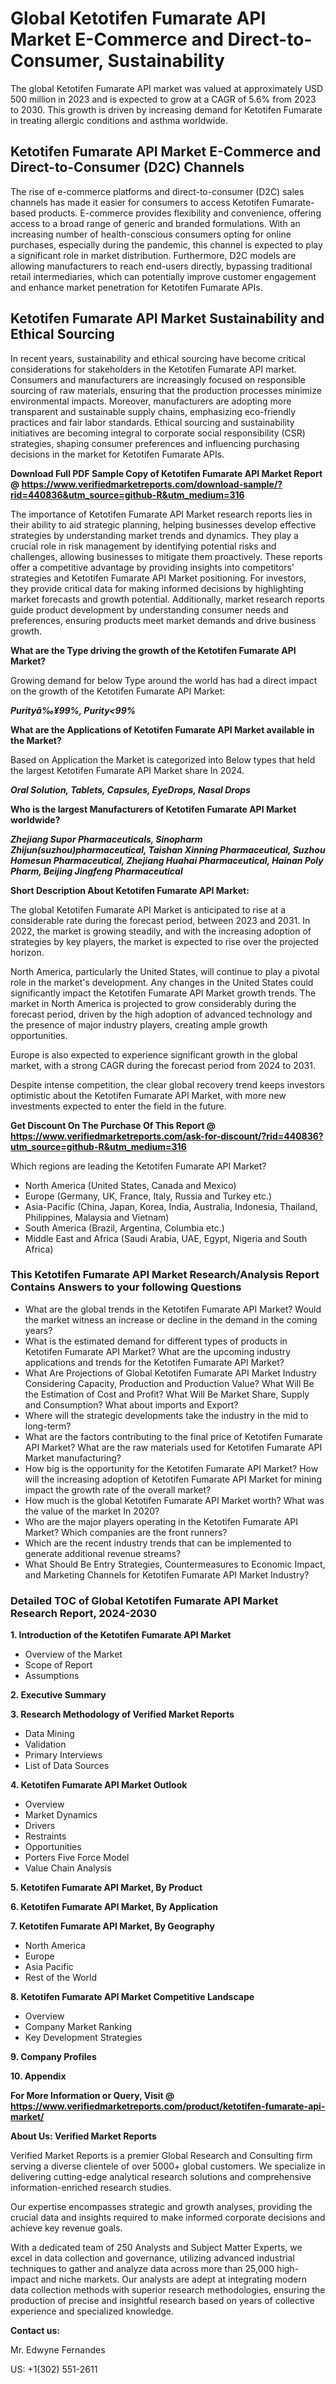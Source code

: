 <h1>Global Ketotifen Fumarate API Market E-Commerce and Direct-to-Consumer, Sustainability</h1><p class=""><p>The global Ketotifen Fumarate API market was valued at approximately USD 500 million in 2023 and is expected to grow at a CAGR of 5.6% from 2023 to 2030. This growth is driven by increasing demand for Ketotifen Fumarate in treating allergic conditions and asthma worldwide.</p><h2>Ketotifen Fumarate API Market E-Commerce and Direct-to-Consumer (D2C) Channels</h2><p>The rise of e-commerce platforms and direct-to-consumer (D2C) sales channels has made it easier for consumers to access Ketotifen Fumarate-based products. E-commerce provides flexibility and convenience, offering access to a broad range of generic and branded formulations. With an increasing number of health-conscious consumers opting for online purchases, especially during the pandemic, this channel is expected to play a significant role in market distribution. Furthermore, D2C models are allowing manufacturers to reach end-users directly, bypassing traditional retail intermediaries, which can potentially improve customer engagement and enhance market penetration for Ketotifen Fumarate APIs.</p><h2>Ketotifen Fumarate API Market Sustainability and Ethical Sourcing</h2><p>In recent years, sustainability and ethical sourcing have become critical considerations for stakeholders in the Ketotifen Fumarate API market. Consumers and manufacturers are increasingly focused on responsible sourcing of raw materials, ensuring that the production processes minimize environmental impacts. Moreover, manufacturers are adopting more transparent and sustainable supply chains, emphasizing eco-friendly practices and fair labor standards. Ethical sourcing and sustainability initiatives are becoming integral to corporate social responsibility (CSR) strategies, shaping consumer preferences and influencing purchasing decisions in the market for Ketotifen Fumarate APIs.</p></p><p class=""><strong>Download Full PDF Sample Copy of Ketotifen Fumarate API Market Report @ <a href="https://www.verifiedmarketreports.com/download-sample/?rid=440836&utm_source=github-R&utm_medium=316" target="_blank">https://www.verifiedmarketreports.com/download-sample/?rid=440836&utm_source=github-R&utm_medium=316</a></strong></p><p>The importance of&nbsp;Ketotifen Fumarate API Market research reports lies in their ability to aid strategic planning, helping businesses develop effective strategies by understanding market trends and dynamics. They play a crucial role in risk management by identifying potential risks and challenges, allowing businesses to mitigate them proactively. These reports offer a competitive advantage by providing insights into competitors' strategies and Ketotifen Fumarate API Market positioning. For investors, they provide critical data for making informed decisions by highlighting market forecasts and growth potential. Additionally, market research reports guide product development by understanding consumer needs and preferences, ensuring products meet market demands and drive business growth.</p><p><strong>What are the&nbsp;Type driving the growth of the Ketotifen Fumarate API Market?</strong></p><p id="" class="">Growing demand for below Type around the world has had a direct impact on the growth of the Ketotifen Fumarate API Market:</p><p class=""><em><strong>Purityâ‰¥99%, Purity<99%</strong></em></p><p class=""><strong>What are the&nbsp;Applications&nbsp;of Ketotifen Fumarate API Market available in the Market?</strong></p><p id="" class="">Based on Application the Market is categorized into Below types that held the largest Ketotifen Fumarate API Market share In 2024.</p><p class=""><em><strong>Oral Solution, Tablets, Capsules, EyeDrops, Nasal Drops</strong></em></p><p class=""><strong>Who is the largest Manufacturers of Ketotifen Fumarate API Market worldwide?</strong></p><p><em><strong>Zhejiang Supor Pharmaceuticals, Sinopharm Zhijun(suzhou)pharmaceutical, Taishan Xinning Pharmaceutical, Suzhou Homesun Pharmaceutical, Zhejiang Huahai Pharmaceutical, Hainan Poly Pharm, Beijing Jingfeng Pharmaceutical</strong></em></p><p id="" class=""><strong>Short Description About Ketotifen Fumarate API Market:</strong></p><p>The global Ketotifen Fumarate API Market is anticipated to rise at a considerable rate during the forecast period, between 2023 and 2031. In 2022, the market is growing steadily, and with the increasing adoption of strategies by key players, the market is expected to rise over the projected horizon.</p><p>North America, particularly the United States, will continue to play a pivotal role in the market's development. Any changes in the United States could significantly impact the Ketotifen Fumarate API Market growth trends. The market in North America is projected to grow considerably during the forecast period, driven by the high adoption of advanced technology and the presence of major industry players, creating ample growth opportunities.</p><p>Europe is also expected to experience significant growth in the global market, with a strong CAGR during the forecast period from 2024 to 2031.</p><p>Despite intense competition, the clear global recovery trend keeps investors optimistic about the Ketotifen Fumarate API Market, with more new investments expected to enter the field in the future.</p><p id="" class=""><strong>Get Discount On The Purchase Of This Report @ <a href="https://www.verifiedmarketreports.com/ask-for-discount/?rid=440836?utm_source=github-R&utm_medium=316" target="_blank">https://www.verifiedmarketreports.com/ask-for-discount/?rid=440836?utm_source=github-R&utm_medium=316</a></strong></p><p class="">Which regions are leading the Ketotifen Fumarate API Market?</p><ul><li>North America (United States, Canada and Mexico)</li><li>Europe (Germany, UK, France, Italy, Russia and Turkey etc.)</li><li>Asia-Pacific (China, Japan, Korea, India, Australia, Indonesia, Thailand, Philippines, Malaysia and Vietnam)</li><li>South America (Brazil, Argentina, Columbia etc.)</li><li>Middle East and Africa (Saudi Arabia, UAE, Egypt, Nigeria and South Africa)</li></ul><h3 id="" class="">This Ketotifen Fumarate API Market Research/Analysis Report Contains Answers to your following Questions</h3><ul><li>What are the global trends in the Ketotifen Fumarate API Market? Would the market witness an increase or decline in the demand in the coming years?</li><li>What is the estimated demand for different types of products in Ketotifen Fumarate API Market? What are the upcoming industry applications and trends for the Ketotifen Fumarate API Market?</li><li>What Are Projections of Global Ketotifen Fumarate API Market Industry Considering Capacity, Production and Production Value? What Will Be the Estimation of Cost and Profit? What Will Be Market Share, Supply and Consumption? What about imports and Export?</li><li>Where will the strategic developments take the industry in the mid to long-term?</li><li>What are the factors contributing to the final price of Ketotifen Fumarate API Market? What are the raw materials used for Ketotifen Fumarate API Market manufacturing?</li><li>How big is the opportunity for the Ketotifen Fumarate API Market? How will the increasing adoption of Ketotifen Fumarate API Market for mining impact the growth rate of the overall market?</li><li>How much is the global Ketotifen Fumarate API Market worth? What was the value of the market In 2020?</li><li>Who are the major players operating in the Ketotifen Fumarate API Market? Which companies are the front runners?</li><li>Which are the recent industry trends that can be implemented to generate additional revenue streams?</li><li>What Should Be Entry Strategies, Countermeasures to Economic Impact, and Marketing Channels for Ketotifen Fumarate API Market Industry?</li></ul><h3 id="" class="">Detailed TOC of Global Ketotifen Fumarate API Market Research Report, 2024-2030</h3><p id="" class=""><strong>1. Introduction of the Ketotifen Fumarate API Market</strong></p><ul><li>Overview of the Market</li><li>Scope of Report</li><li>Assumptions</li></ul><p id="" class=""><strong>2. Executive Summary</strong></p><p id="" class=""><strong>3. Research Methodology of Verified Market Reports</strong></p><ul><li>Data Mining</li><li>Validation</li><li>Primary Interviews</li><li>List of Data Sources</li></ul><p id="" class=""><strong>4. Ketotifen Fumarate API Market Outlook</strong></p><ul><li>Overview</li><li>Market Dynamics</li><li>Drivers</li><li>Restraints</li><li>Opportunities</li><li>Porters Five Force Model</li><li>Value Chain Analysis</li></ul><p id="" class=""><strong>5. Ketotifen Fumarate API Market, By Product</strong></p><p id="" class=""><strong>6. Ketotifen Fumarate API Market, By Application</strong></p><p id="" class=""><strong>7. Ketotifen Fumarate API Market, By Geography</strong></p><ul><li>North America</li><li>Europe</li><li>Asia Pacific</li><li>Rest of the World</li></ul><p id="" class=""><strong>8. Ketotifen Fumarate API Market Competitive Landscape</strong></p><ul><li>Overview</li><li>Company Market Ranking</li><li>Key Development Strategies</li></ul><p id="" class=""><strong>9. Company Profiles</strong></p><p id="" class=""><strong>10. Appendix</strong></p><p id="" class=""><strong>For More Information or Query, Visit @ <a href="https://www.verifiedmarketreports.com/product/ketotifen-fumarate-api-market/" target="_blank">https://www.verifiedmarketreports.com/product/ketotifen-fumarate-api-market/</a></strong></p><p id="" class=""><strong>About Us: Verified Market Reports</strong></p><p id="" class="">Verified Market Reports is a premier Global Research and Consulting firm serving a diverse clientele of over 5000+ global customers. We specialize in delivering cutting-edge analytical research solutions and comprehensive information-enriched research studies.</p><p id="" class="">Our expertise encompasses strategic and growth analyses, providing the crucial data and insights required to make informed corporate decisions and achieve key revenue goals.</p><p id="" class="">With a dedicated team of 250 Analysts and Subject Matter Experts, we excel in data collection and governance, utilizing advanced industrial techniques to gather and analyze data across more than 25,000 high-impact and niche markets. Our analysts are adept at integrating modern data collection methods with superior research methodologies, ensuring the production of precise and insightful research based on years of collective experience and specialized knowledge.</p><p id="" class=""><strong>Contact us:</strong></p><p id="" class="">Mr. Edwyne Fernandes</p><p id="" class="">US: +1(302) 551-2611</p>